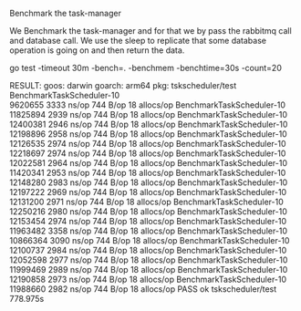 Benchmark the task-manager

We Benchmark the task-manager and for that we by pass the rabbitmq call and database call. We use the sleep to replicate that some database operation is going on and then return the data.

go test -timeout 30m  -bench=.  -benchmem -benchtime=30s -count=20

RESULT:
goos: darwin
goarch: arm64
pkg: tskscheduler/test
BenchmarkTaskScheduler-10    	
 9620655	      3333 ns/op	     744 B/op	      18 allocs/op
BenchmarkTaskScheduler-10   
11825894	      2939 ns/op	     744 B/op	      18 allocs/op
BenchmarkTaskScheduler-10    	
12400381	      2946 ns/op	     744 B/op	      18 allocs/op
BenchmarkTaskScheduler-10    	
12198896	      2958 ns/op	     744 B/op	      18 allocs/op
BenchmarkTaskScheduler-10    	
12126535	      2974 ns/op	     744 B/op	      18 allocs/op
BenchmarkTaskScheduler-10    	
12218697	      2974 ns/op	     744 B/op	      18 allocs/op
BenchmarkTaskScheduler-10    	
12022581	      2964 ns/op	     744 B/op	      18 allocs/op
BenchmarkTaskScheduler-10    	
11420341	      2953 ns/op	     744 B/op	      18 allocs/op
BenchmarkTaskScheduler-10    	
12148280	      2983 ns/op	     744 B/op	      18 allocs/op
BenchmarkTaskScheduler-10    	
12197222	      2969 ns/op	     744 B/op	      18 allocs/op
BenchmarkTaskScheduler-10    	
12131200	      2971 ns/op	     744 B/op	      18 allocs/op
BenchmarkTaskScheduler-10    	
12250216	      2980 ns/op	     744 B/op	      18 allocs/op
BenchmarkTaskScheduler-10    	
12153454	      2974 ns/op	     744 B/op	      18 allocs/op
BenchmarkTaskScheduler-10    	
11963482	      3358 ns/op	     744 B/op	      18 allocs/op
BenchmarkTaskScheduler-10    	
10866364	      3090 ns/op	     744 B/op	      18 allocs/op
BenchmarkTaskScheduler-10    	
12100737	      2984 ns/op	     744 B/op	      18 allocs/op
BenchmarkTaskScheduler-10    	
12052598	      2977 ns/op	     744 B/op	      18 allocs/op
BenchmarkTaskScheduler-10    	
11999469	      2989 ns/op	     744 B/op	      18 allocs/op
BenchmarkTaskScheduler-10    	
12190858	      2973 ns/op	     744 B/op	      18 allocs/op
BenchmarkTaskScheduler-10    	
11988660	      2982 ns/op	     744 B/op	      18 allocs/op
PASS
ok  	tskscheduler/test	778.975s